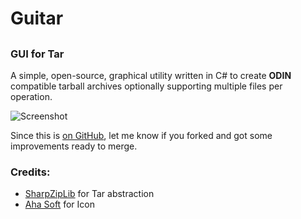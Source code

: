 # Guitar
##
### GUI for Tar

A simple, open-source, graphical utility written in C# to create **ODIN** compatible tarball archives optionally supporting multiple files per operation.

![Screenshot](https://raw.githubusercontent.com/vaibhavpandeyvpz/guitar/master/Resources/screenshot.png "Screenshot")

Since this is [on GitHub](https://github.com/vaibhavpandeyvpz/guitar), let me know if you forked and got some improvements ready to merge.

### Credits:

 * [SharpZipLib](http://icsharpcode.github.io/SharpZipLib/) for Tar abstraction
 * [Aha Soft](http://www.aha-soft.com/) for Icon
